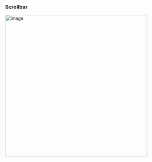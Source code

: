 ### Scrollbar

<img width="457" alt="image" src="https://github.com/catenax-ng/tx-portal-assets/assets/94133633/8dfb4083-90cb-40a7-a868-dde5d90ae56e">

<br>
